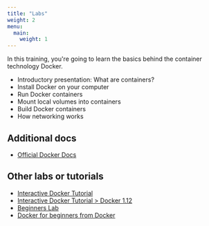```yaml
---
title: "Labs"
weight: 2
menu:
  main:
    weight: 1
---
```


In this training, you're going to learn the basics behind the container technology Docker.

* Introductory presentation: What are containers?
* Install Docker on your computer
* Run Docker containers
* Mount local volumes into containers
* Build Docker containers
* How networking works


## Additional docs

* [Official Docker Docs](https://docs.docker.com)


## Other labs or tutorials

* [Interactive Docker Tutorial](https://www.katacoda.com/courses/docker)
* [Interactive Docker Tutorial > Docker 1.12](http://training.play-with-docker.com)
* [Beginners Lab](https://github.com/alexellis/HandsOnDocker/blob/master/Labs.md)
* [Docker for beginners from Docker](https://github.com/docker/labs/blob/master/beginner/readme.md)
